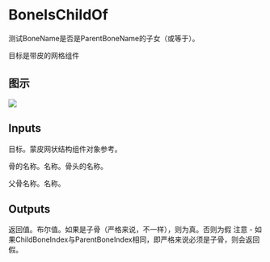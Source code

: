 # BoneIsChildOf

测试BoneName是否是ParentBoneName的子女（或等于）。

目标是带皮的网格组件

## 图示

![]($-20221218-18263359.png)

## Inputs

目标。蒙皮网状结构组件对象参考。

骨的名称。名称。骨头的名称。

父骨名称。名称。 

## Outputs

返回值。布尔值。如果是子骨（严格来说，不一样），则为真。否则为假 注意 - 如果ChildBoneIndex与ParentBoneIndex相同，即严格来说必须是子骨，则会返回假。
